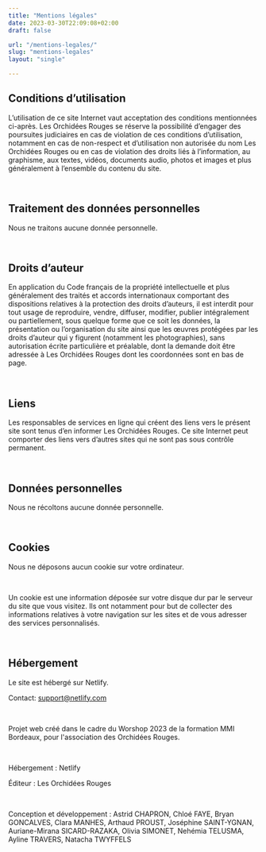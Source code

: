 ```yaml
---
title: "Mentions légales"
date: 2023-03-30T22:09:08+02:00
draft: false

url: "/mentions-legales/"
slug: "mentions-legales"
layout: "single"

---
```

## Conditions d’utilisation
L’utilisation de ce site Internet vaut acceptation des conditions mentionnées ci-après. Les Orchidées Rouges se réserve la possibilité d’engager des poursuites judiciaires en cas de violation de ces conditions d’utilisation, notamment en cas de non-respect et d’utilisation non autorisée du nom Les Orchidées Rouges ou en cas de violation des droits liés à l’information, au graphisme, aux textes, vidéos, documents audio, photos et images et plus généralement à l’ensemble du contenu du site.

&nbsp;
&nbsp;
## Traitement des données personnelles
Nous ne traitons aucune donnée personnelle.

&nbsp;
&nbsp;
## Droits d’auteur
En application du Code français de la propriété intellectuelle et plus généralement des traités et accords internationaux comportant des dispositions relatives à la protection des droits d’auteurs, il est interdit pour tout usage de reproduire, vendre, diffuser, modifier, publier intégralement ou partiellement, sous quelque forme que ce soit les données, la présentation ou l’organisation du site ainsi que les œuvres protégées par les droits d’auteur qui y figurent (notamment les photographies), sans autorisation écrite particulière et préalable, dont la demande doit être adressée à Les Orchidées Rouges dont les coordonnées sont en bas de page.

&nbsp;
&nbsp;
## Liens
Les responsables de services en ligne qui créent des liens vers le présent site sont tenus d’en informer Les Orchidées Rouges. Ce site Internet peut comporter des liens vers d’autres sites qui ne sont pas sous contrôle permanent.

&nbsp;
&nbsp;
## Données personnelles
Nous ne récoltons aucune donnée personnelle.

&nbsp;
&nbsp;
## Cookies
Nous ne déposons aucun cookie sur votre ordinateur.

&nbsp;

Un cookie est une information déposée sur votre disque dur par le serveur du site que vous visitez. Ils ont notamment pour but de collecter des informations relatives à votre navigation sur les sites et de vous adresser des services personnalisés.

&nbsp;
&nbsp;
## Hébergement
Le site est hébergé sur Netlify.

Contact: support@netlify.com

&nbsp;
&nbsp;


Projet web créé dans le cadre du Worshop 2023 de la formation MMI Bordeaux, pour l'association des Orchidées Rouges.

&nbsp;
&nbsp;

Hébergement : Netlify

Éditeur : Les Orchidées Rouges

&nbsp;
&nbsp;

Conception et développement : Astrid CHAPRON, Chloé FAYE, Bryan GONCALVES, Clara MANHES, Arthaud PROUST, Joséphine SAINT-YGNAN, Auriane-Mirana SICARD-RAZAKA, Olivia SIMONET, Nehémia TELUSMA, Ayline TRAVERS, Natacha TWYFFELS
